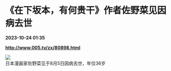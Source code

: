 # 《在下坂本，有何贵干》作者佐野菜见因病去世

**2023-10-24 01:35**

**http://www.005.tv/zx/80898.html**

![](http://www.005.tv/uploads/pic/2023/8/1693327259168.jpg)  
日本漫画家佐野菜见于8月5日因病去世，年仅36岁